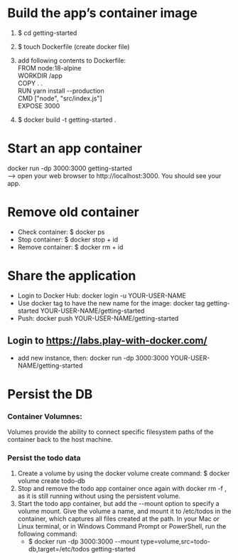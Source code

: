 # Build the app’s container image
1. $ cd getting-started
2. $ touch Dockerfile (create docker file)
3. add following contents to Dockerfile:<br>
    FROM node:18-alpine<br>
    WORKDIR /app<br>
    COPY . .<br>
    RUN yarn install --production <br>
    CMD ["node", "src/index.js"] <br>
    EXPOSE 3000 <br>

4. $ docker build -t getting-started .

# Start an app container
docker run -dp 3000:3000 getting-started <br>
--> open your web browser to http://localhost:3000. You should see your app.

# Remove old container
- Check container: $ docker ps
- Stop container: $ docker stop + id
- Remove container: $ docker rm + id

# Share the application
- Login to Docker Hub: docker login -u YOUR-USER-NAME
- Use docker tag to have the new name for the image: docker tag getting-started YOUR-USER-NAME/getting-started
- Push: docker push YOUR-USER-NAME/getting-started

## Login to https://labs.play-with-docker.com/ 
- add new instance, then: 
docker run -dp 3000:3000 YOUR-USER-NAME/getting-started

# Persist the DB
### Container Volumnes: 
Volumes provide the ability to connect specific filesystem paths of the container back to the host machine.
### Persist the todo data
1. Create a volume by using the docker volume create command: $ docker volume create todo-db
2. Stop and remove the todo app container once again with docker rm -f <id>, as it is still running without using the persistent volume.
3. Start the todo app container, but add the --mount option to specify a volume mount. Give the volume a name, and mount it to /etc/todos in the container, which captures all files created at the path. In your Mac or Linux terminal, or in Windows Command Prompt or PowerShell, run the following command:
    - $ docker run -dp 3000:3000 --mount type=volume,src=todo-db,target=/etc/todos getting-started

